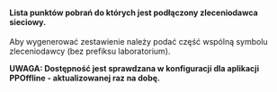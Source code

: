 #### Lista punktów pobrań do których jest podłączony zleceniodawca sieciowy.

Aby wygenerować zestawienie należy podać część wspólną symbolu zleceniodawcy (bez prefiksu laboratorium).

__UWAGA: Dostępność jest sprawdzana w konfiguracji dla aplikacji PPOffline - aktualizowanej raz na dobę.__
